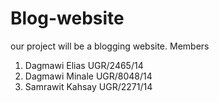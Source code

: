 # Blog-website
our project will be a blogging website.
Members
1. Dagmawi Elias UGR/2465/14
2. Dagmawi Minale UGR/8048/14
3. Samrawit Kahsay UGR/2271/14
